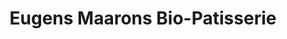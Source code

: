 ---
title: "Eugens Maarons Bio-Patisserie"
url: /konstanz/eugens-maarons-bio-patisserie/
shop: Bäckerei
---
